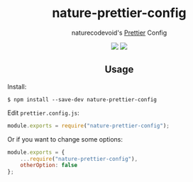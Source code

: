 <h1 align="center">nature-prettier-config</h1>

<p align="center">naturecodevoid's <a href="https://prettier.io/">Prettier</a> Config

<p align="center"><a href="https://github.com/naturecodevoid/nature-prettier-config/blob/master/LICENSE"><img src="https://img.shields.io/github/license/naturecodevoid/nature-prettier-config?style=flat-square"></a> <a href="https://www.npmjs.com/package/nature-prettier-config"><img src="https://img.shields.io/npm/v/nature-prettier-config?style=flat-square"></a></p>

<h2 align="center">Usage</h2>

Install:

```shell
$ npm install --save-dev nature-prettier-config
```

Edit `prettier.config.js`:

```javascript
module.exports = require("nature-prettier-config");
```

Or if you want to change some options:

```javascript
module.exports = {
    ...require("nature-prettier-config"),
    otherOption: false
};
```
